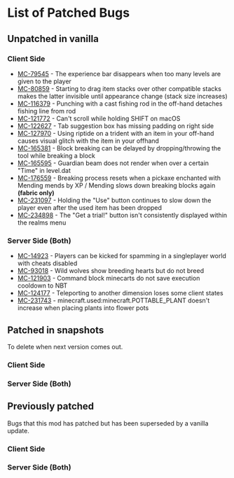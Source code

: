 # List of Patched Bugs
## Unpatched in vanilla
### Client Side
* [MC-79545](https://bugs.mojang.com/browse/MC-79545) - The experience bar disappears when too many levels are given to the player
* [MC-80859](https://bugs.mojang.com/browse/MC-80859) - Starting to drag item stacks over other compatible stacks makes the latter invisible until appearance change (stack size increases)
* [MC-116379](https://bugs.mojang.com/browse/MC-116379) - Punching with a cast fishing rod in the off-hand detaches fishing line from rod
* [MC-121772](https://bugs.mojang.com/browse/MC-121772) - Can't scroll while holding SHIFT on macOS
* [MC-122627](https://bugs.mojang.com/browse/MC-122627) - Tab suggestion box has missing padding on right side
* [MC-127970](https://bugs.mojang.com/browse/MC-127970) - Using riptide on a trident with an item in your off-hand causes visual glitch with the item in your offhand
* [MC-165381](https://bugs.mojang.com/browse/MC-165381) - Block breaking can be delayed by dropping/throwing the tool while breaking a block
* [MC-165595](https://bugs.mojang.com/browse/MC-165595) - Guardian beam does not render when over a certain "Time" in level.dat
* [MC-176559](https://bugs.mojang.com/browse/MC-176559) - Breaking process resets when a pickaxe enchanted with Mending mends by XP / Mending slows down breaking blocks again **(fabric only)**
* [MC-231097](https://bugs.mojang.com/browse/MC-231097) - Holding the "Use" button continues to slow down the player even after the used item has been dropped
* [MC-234898](https://bugs.mojang.com/browse/MC-234898) - The "Get a trial!" button isn't consistently displayed within the realms menu

### Server Side (Both)
* [MC-14923](https://bugs.mojang.com/browse/MC-14923) - Players can be kicked for spamming in a singleplayer world with cheats disabled
* [MC-93018](https://bugs.mojang.com/browse/MC-93018) - Wild wolves show breeding hearts but do not breed
* [MC-121903](https://bugs.mojang.com/browse/MC-121903) - Command block minecarts do not save execution cooldown to NBT
* [MC-124177](https://bugs.mojang.com/browse/MC-124177) - Teleporting to another dimension loses some client states
* [MC-231743](https://bugs.mojang.com/browse/MC-231743) - minecraft.used:minecraft.POTTABLE_PLANT doesn't increase when placing plants into flower pots

## Patched in snapshots
To delete when next version comes out.
### Client Side
### Server Side (Both)

## Previously patched
Bugs that this mod has patched but has been superseded by a vanilla update.
### Client Side
### Server Side (Both)
